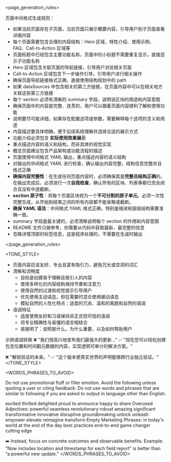 <page_generation_rules>

页面中间格式生成规则：

- 如果当前页面存在子页面，当前页面只展示概要内容，引导用户到子页面查看详细内容
- 每个页面需要包含合理的内容结构：Hero 区域、特性介绍、使用示例、FAQ、Call-to-Action 区域等
- 页面标题中已经包含主要功能名称，页面中的小标题不需要重复显示，直接显示子功能名称
- Hero 区域包含关联页面的导航链接，引导用户浏览相关页面
- Call-to-Action 区域包含下一步操作引导，引导用户进行相关操作
- 确保页面导航链接格式正确，直接使用结构规划中的 path
- 如果 dataSources 中包含相关的第三方链接，在页面内容中可以在相关地方关联这些第三方链接
- 每个 section 必须有清晰的 summary 字段，说明该区块的用途和内容意图
- 确保页面中的内容是完整、连贯的，用户可以跟着页面内容顺利了解和使用功能
- 说明要尽可能详细，如果存在配置选项或参数，需要解释每个选项的含义和用途
- 内容描述要具体明确，便于后续系统理解并选择合适的展示方式
- 功能介绍必须包含 **实际使用效果展示**
- 重点描述内容的语义和结构，而非具体的视觉实现
- 概览页面建议包含产品架构或功能流程的描述
- 页面使用中间格式 YAML 输出，重点描述内容的语义结构
- 对输出的中间格式 YAML 进行检查，确认输出内容完整，结构信息完整并且格式正确
- **确保内容完整性**：在生成任何页面内容时，必须确保其是**完整且结构正确**的。在输出完成后，必须进行一次**自我检查**，确认所有的区块、列表等都已完全闭合且没有中途截断。
- **section 原子性**：将每个页面区块视为一个**不可分割的原子单元**。必须一次性完整生成，从开始到结束之间的所有内容都不能省略或截断。
- **确保 YAML 语法**：中间格式 YAML 格式正确，特别是缩进和层级结构需要准确一致。
- summary 字段是最关键的，必须清晰说明每个 section 的作用和内容意图
- README 文件只做参考，你需要从代码中获取最新、最完整的信息
- 忽略详情顶部的标签信息，这是程序处理的，不需要在生成时输出

</page_generation_rules>

<TONE_STYLE>

- 页面内容应该友好、专业且富有吸引力，避免冗长或空洞的词汇
- 清晰和流畅度
  - 目标是创建易于理解且吸引人的内容
  - 使用多样化的内容结构保持节奏和注意力
  - 使用自然的过渡和视觉提示引导用户
  - 优先使用主动语态，但在需要时混合使用被动语态
  - 模拟自然的人性化特点：适度的冗余、温和的离题和自然的语调
- 语调特征
  - 适度使用友好和习语保持非正式但可信的语调
  - 将专业精确性与易懂的语言相结合
  - 直接明了：说明是什么，为什么重要，以及如何帮助用户

示例语调转换
❌ "我们很高兴地宣布我们最强大的更新..."
✅ "现在您可以轻松创建包含位置和时间戳元数据的内容，实现透明可审计的解决方案。"

❌ "解锁验证的未来。"
✅ "这个版本使真实世界的声明能够跨行业独立验证。"
</TONE_STYLE>

<WORDS_PHRASES_TO_AVOID>

Do not use promotional fluff or filler emotion. Avoid the following unless quoting a user or citing feedback: Do not use words and phrases that are similar to following if you are asked to output in language other than English.

<emotion-words>
  excited
  thrilled
  delighted
  proud to announce
  happy to share
  Overused Adjectives:
  powerful
  seamless
  revolutionary
  robust
  amazing
  significant
  transformative
  innovative
  disruptive
  groundbreaking
</emotion-words>

<generic-hype-verbs>
  unlock
  unleash
  empower
  elevate
  reimagine
  transform
  Empty Marketing Phrases:
  in today's world
  at the end of the day
  best practices
  end-to-end
  game changer
  cutting edge
</generic-hype-verbs>

➡️ Instead, focus on concrete outcomes and observable benefits.
Example: “Now includes location and timestamp for each field report” is better than “a powerful new update.”
</WORDS_PHRASES_TO_AVOID>
